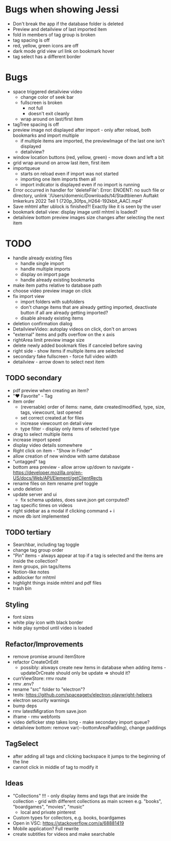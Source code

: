 # Bugs when showing Jessi
* Don't break the app if the database folder is deleted
* Preview and detailview of last imported item
* fold in members of tag group is broken
* tag spacing is off
* red, yellow, green icons are off
* dark mode grid view url link on bookmark hover
* tag select has a different border

# Bugs
* space triggered detailview video 
  - change color of seek bar
  - fullscreen is broken
    - not full
    - doesn't exit cleanly 
  - wrap around on last/first item
* tagTree spacing is off
* preview image not displayed after import - only after reload, both bookmarks and import multiple
  - if multiple items are imported, the previewImage of the last one isn't displayed
  - detailview?
* window location buttons (red, yellow, green) - move down and left a bit
* grid wrap around on arrow last item, first item
* importqueue  
  - starts on reload even if import was not started
  - importing one item imports them all
  - import indicator is displayed even if no import is running
* Error occurred in handler for 'deleteFile': Error: ENOENT: no such file or directory, unlink '/Users/domenic/Downloads/t4/Stadtbienen   Auftakt Imkerkurs 2022   Teil 1 (720p_30fps_H264-192kbit_AAC).mp4'
* Save mhtml after ublock is finished?! Exactly like it is seen by the user
* bookmark detail view: display image until mhtml is loaded?
* detailview bottom preview images size changes after selecting the next item 

# TODO
* handle already existing files
    - handle single import
    - handle multiple imports
    - display on import page
    - handle already existing bookmarks
* make item paths relative to database path
* choose video preview image on click
* fix import view
  - import folders with subfolders
  - don't change items that are already getting imported, deactivate button if all are already getting imported?
  - disable already existing items
* deletion confirmation dialog
* DetailviewVideo: autoplay videos on click, don't on arrows 
* "external" items and pdfs overflow on the x axis
* rightArea limit preview image size
* delete newly added bookmark files if canceled before saving
* right side - show items if multiple items are selected
* secondary fake fullscreen - force full video width
* detailview - arrow down to select next item


## TODO secondary
* pdf preview when creating an item?
* "❤️ Favorite" - Tag
* item order
    - (reversable) order of items: name, date created/modified, type, size, tags, viewcount, last opened
    - set correct created.at for files
    - increase viewcount on detail view
    - type filter - display only items of selected type
* drag to select multiple items
* increase import speed  
* display video details somewhere  
* Right click on item - "Show in Finder"
* allow creation of new window with same database
* "untagged" tag
* bottom area preview - allow arrow up/down to navigate - https://developer.mozilla.org/en-US/docs/Web/API/Element/getClientRects
* rename files on item rename pref toggle
* undo deletion
* update server and ui
  - fix schema updates, does save.json get corrputed? 
* tag specific times on videos
* right sidebar as a modal if clicking command + i
* move db isnt implemented

## TODO tertiary
* Searchbar, including tag toggle
* change tag group order
* "Pin" items - always appear at top if a tag is selected and the items are inside the collection?
* item groups, pin tags/items
* Notion-like notes
* adblocker for mhtml
* highlight things inside mhtml and pdf files
* trash bin

## Styling
* font sizes
* white play icon with black border
* hide play symbol until video is loaded

## Refactor/Improvements
* remove promise around itemStore
* refactor CreateOrEdit
  - possibly: alsways create new items in database when adding items - updateOrCreate should only be update => should it?
* currViewStore: rmv route
* rmv .env?
* rename "src" folder to "electron"?
* tests: https://github.com/spaceagetv/electron-playwright-helpers
* electron security warnings
* bump deps
* rmv latestMigration from save.json
* iframe - rmv webfonts
* video deflicker step takes long - make secondary import queue?
* detailview bottom: remove var(--bottomAreaPadding), change paddings

## TagSelect
* after adding all tags and clicking backspace it jumps to the beginning of the line
* cannot click in middle of tag to modify it

## Ideas
* "Collections" !!! - only display items and tags that are inside the collection - grid with different collections as main screen e.g. "books", "boardgames", "movies", "music"
  - local and private pinterest
* Custom types for collectors, e.g. books, boardgames
* Open in VSC: https://stackoverflow.com/a/68881419
* Mobile application? Full rewrite
* create subtitles for videos and make searchable